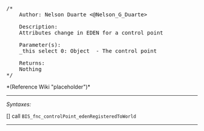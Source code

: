 <pre>/*
	Author: Nelson Duarte <@Nelson_G_Duarte>

	Description:
	Attributes change in EDEN for a control point

	Parameter(s):
	_this select 0: Object	- The control point

	Returns:
	Nothing
*/</pre>*(Reference Wiki "placeholder")*<!-- Remove this after fill-in -->


---
*Syntaxes:*

[] call `BIS_fnc_controlPoint_edenRegisteredToWorld`

---
